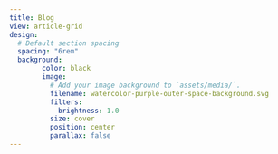 ```yaml
---
title: Blog
view: article-grid
design:
  # Default section spacing
  spacing: "6rem"
  background:
        color: black
        image:
          # Add your image background to `assets/media/`.
          filename: watercolor-purple-outer-space-background.svg
          filters:
            brightness: 1.0
          size: cover
          position: center
          parallax: false
---
```

